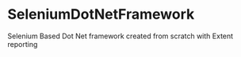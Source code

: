 # SeleniumDotNetFramework
Selenium Based Dot Net framework created from scratch with Extent reporting
